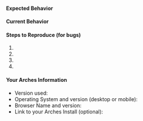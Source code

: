 <!--- Provide a general summary of the issue in the Title above -->

<!--- Your issue may already be reported!  -->
<!--- Please search before creating one: https://github.com/archesproject/arches/issues  -->

<!--- By fully explaining what you are encountering, you can help us understand and reproduce the issue.  -->
<!--- Often times, a screenshot or animated GIF can help show what you are encountering.   -->

#### Expected Behavior
<!--- If you're describing a bug, tell us what should happen -->
<!--- If you're suggesting a change/improvement, tell us how it should work -->

#### Current Behavior
<!--- If describing a bug, tell us what happens instead of the expected behavior -->
<!--- If suggesting a change/improvement, explain the difference from current behavior -->

#### Steps to Reproduce (for bugs)
<!--- Provide a link to a live example, or an unambiguous set of steps to -->
<!--- reproduce this bug. Include code to reproduce, if relevant -->
1.
2.
3.
4.

<!--- Consider including a Screen Capture: https://github.com/archesproject/arches/wiki/Screen-capture -->

#### Your Arches Information
<!--- Include as many relevant details about the environment you experienced the bug in -->
*   Version used:
*   Operating System and version (desktop or mobile):
*   Browser Name and version:
*   Link to your Arches Install (optional):
